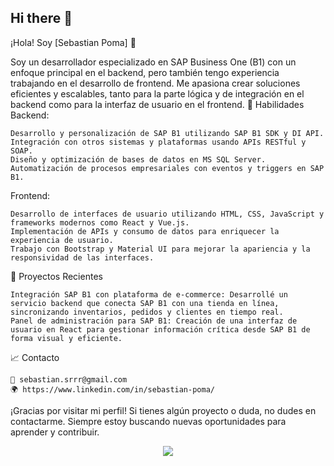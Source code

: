 ## Hi there 👋


¡Hola! Soy [Sebastian Poma] 👋

Soy un desarrollador especializado en SAP Business One (B1) con un enfoque principal en el backend, pero también tengo experiencia trabajando en el desarrollo de frontend. Me apasiona crear soluciones eficientes y escalables, tanto para la parte lógica y de integración en el backend como para la interfaz de usuario en el frontend.
🚀 Habilidades
Backend:

    Desarrollo y personalización de SAP B1 utilizando SAP B1 SDK y DI API.
    Integración con otros sistemas y plataformas usando APIs RESTful y SOAP.
    Diseño y optimización de bases de datos en MS SQL Server.
    Automatización de procesos empresariales con eventos y triggers en SAP B1.

Frontend:

    Desarrollo de interfaces de usuario utilizando HTML, CSS, JavaScript y frameworks modernos como React y Vue.js.
    Implementación de APIs y consumo de datos para enriquecer la experiencia de usuario.
    Trabajo con Bootstrap y Material UI para mejorar la apariencia y la responsividad de las interfaces.

🌱 Proyectos Recientes

    Integración SAP B1 con plataforma de e-commerce: Desarrollé un servicio backend que conecta SAP B1 con una tienda en línea, sincronizando inventarios, pedidos y clientes en tiempo real.
    Panel de administración para SAP B1: Creación de una interfaz de usuario en React para gestionar información crítica desde SAP B1 de forma visual y eficiente.

📈 Contacto

    📧 sebastian.srrr@gmail.com
    🌍 https://www.linkedin.com/in/sebastian-poma/

¡Gracias por visitar mi perfil! Si tienes algún proyecto o duda, no dudes en contactarme. Siempre estoy buscando nuevas oportunidades para aprender y contribuir.

  <div align= "center">
    <img src="https://github-readme-stats.vercel.app/api?username=Notflay&show_icons=true&theme=midnight-purple"/>
  </div>

